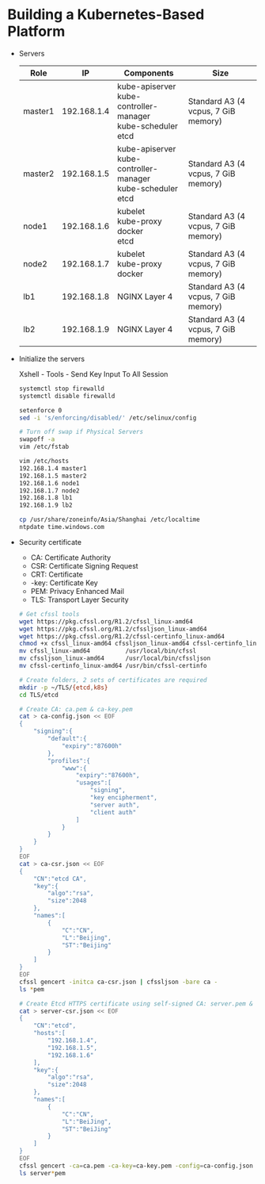 # Building a Kubernetes-Based Platform

* Servers

  | Role     | IP           | Components                                                            | Size                                |
  | ----- | ----------- | ------------------------------------------------------------ | ----------------------------------- |
  | master1 | 192.168.1.4 | kube-apiserver<br/>kube-controller-manager<br/>kube-scheduler<br/>etcd | Standard A3 (4 vcpus, 7 GiB memory) |
  | master2 | 192.168.1.5 | kube-apiserver<br/>kube-controller-manager<br/>kube-scheduler<br/>etcd | Standard A3 (4 vcpus, 7 GiB memory) |
  | node1 | 192.168.1.6 | kubelet<br/>kube-proxy<br/>docker<br/>etcd                   | Standard A3 (4 vcpus, 7 GiB memory) |
  | node2 | 192.168.1.7 | kubelet<br/>kube-proxy<br/>docker                            | Standard A3 (4 vcpus, 7 GiB memory) |
  | lb1 | 192.168.1.8 | NGINX Layer 4                                                | Standard A3 (4 vcpus, 7 GiB memory) |
  | lb2 | 192.168.1.9 | NGINX Layer 4                                                | Standard A3 (4 vcpus, 7 GiB memory) |

* Initialize the servers

  Xshell - Tools - Send Key Input To All Session

  ```sh
  systemctl stop firewalld
  systemctl disable firewalld

  setenforce 0
  sed -i 's/enforcing/disabled/' /etc/selinux/config
  
  # Turn off swap if Physical Servers
  swapoff -a
  vim /etc/fstab
  
  vim /etc/hosts
  192.168.1.4 master1
  192.168.1.5 master2
  192.168.1.6 node1
  192.168.1.7 node2
  192.168.1.8 lb1
  192.168.1.9 lb2
  
  cp /usr/share/zoneinfo/Asia/Shanghai /etc/localtime
  ntpdate time.windows.com
  ```

* Security certificate

  * CA: Certificate Authority
  * CSR: Certificate Signing Request
  * CRT: Certificate
  * -key: Certificate Key
  * PEM: Privacy Enhanced Mail
  * TLS: Transport Layer Security

  ```sh
  # Get cfssl tools
  wget https://pkg.cfssl.org/R1.2/cfssl_linux-amd64
  wget https://pkg.cfssl.org/R1.2/cfssljson_linux-amd64
  wget https://pkg.cfssl.org/R1.2/cfssl-certinfo_linux-amd64
  chmod +x cfssl_linux-amd64 cfssljson_linux-amd64 cfssl-certinfo_linux-amd64
  mv cfssl_linux-amd64          /usr/local/bin/cfssl
  mv cfssljson_linux-amd64      /usr/local/bin/cfssljson
  mv cfssl-certinfo_linux-amd64 /usr/bin/cfssl-certinfo
  
  # Create folders, 2 sets of certificates are required
  mkdir -p ~/TLS/{etcd,k8s}
  cd TLS/etcd
  
  # Create CA: ca.pem & ca-key.pem
  cat > ca-config.json << EOF
  {
      "signing":{
          "default":{
              "expiry":"87600h"
          },
          "profiles":{
              "www":{
                  "expiry":"87600h",
                  "usages":[
                      "signing",
                      "key encipherment",
                      "server auth",
                      "client auth"
                  ]
              }
          }
      }
  }
  EOF
  cat > ca-csr.json << EOF
  {
      "CN":"etcd CA",
      "key":{
          "algo":"rsa",
          "size":2048
      },
      "names":[
          {
              "C":"CN",
              "L":"Beijing",
              "ST":"Beijing"
          }
      ]
  }
  EOF
  cfssl gencert -initca ca-csr.json | cfssljson -bare ca -
  ls *pem
  
  # Create Etcd HTTPS certificate using self-signed CA: server.pem & server-key.pem
  cat > server-csr.json << EOF
  {
      "CN":"etcd",
      "hosts":[
          "192.168.1.4",
          "192.168.1.5",
          "192.168.1.6"
      ],
      "key":{
          "algo":"rsa",
          "size":2048
      },
      "names":[
          {
              "C":"CN",
              "L":"BeiJing",
              "ST":"BeiJing"
          }
      ]
  }
  EOF
  cfssl gencert -ca=ca.pem -ca-key=ca-key.pem -config=ca-config.json -profile=www server-csr.json | cfssljson -bare server
  ls server*pem
  ```

  

  

  

